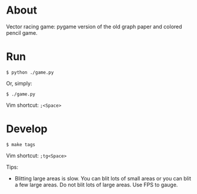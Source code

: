 # About

Vector racing game: pygame version of the old graph paper and colored pencil game.

# Run

```
$ python ./game.py
```

Or, simply:

```
$ ./game.py
```

Vim shortcut: `;<Space>`

# Develop

```
$ make tags
```

Vim shortcut: `;tg<Space>`

Tips:

* Blitting large areas is slow. You can blit lots of small areas or you can
  blit a few large areas. Do not blit lots of large areas. Use FPS to gauge.
